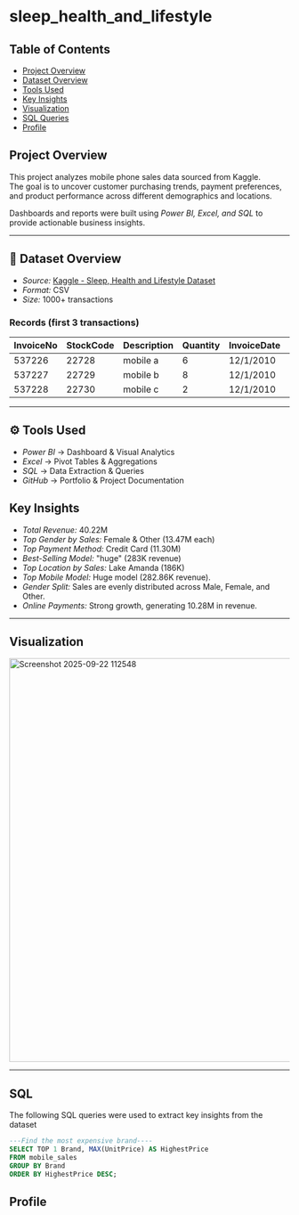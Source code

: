 # sleep_health_and_lifestyle

## Table of Contents
-  [Project Overview](#-project-overview)
- [Dataset Overview](#-dataset-overview)
- [Tools Used](#-tools-used)
- [Key Insights](#-key-insights)
- [Visualization](#-visualizations)
- [SQL Queries](#-sql-queries)
- [Profile](#--profile)

## Project Overview  
This project analyzes mobile phone sales data sourced from Kaggle.  
The goal is to uncover customer purchasing trends, payment preferences, and product performance across different demographics and locations.  

Dashboards and reports were built using *Power BI, Excel, and SQL* to provide actionable business insights.  

---

## 📂 Dataset Overview  
- *Source:* [Kaggle - Sleep, Health and Lifestyle Dataset](https://www.kaggle.com/datasets/uom190346a/sleep-health-and-lifestyle-dataset)   
- *Format:* CSV  
- *Size:* 1000+ transactions  

### Records (first 3 transactions)
| InvoiceNo | StockCode | Description  | Quantity | InvoiceDate | UnitPrice | CustomerID | Country |
|-----------|-----------|--------------|----------|-------------|-----------|------------|---------|
| 537226    | 22728     | mobile a     | 6        | 12/1/2010   | 3.75      | 15311      | UK      |
| 537227    | 22729     | mobile b     | 8        | 12/1/2010   | 5.00      | 15312      | UK      |
| 537228    | 22730     | mobile c     | 2        | 12/1/2010   | 7.50      | 15313      | UK      |

---

## ⚙ Tools Used  
- *Power BI* → Dashboard & Visual Analytics  
- *Excel* → Pivot Tables & Aggregations  
- *SQL* → Data Extraction & Queries  
- *GitHub* → Portfolio & Project Documentation

## Key Insights
- *Total Revenue:* 40.22M  
- *Top Gender by Sales:* Female & Other (13.47M each)  
- *Top Payment Method:* Credit Card (11.30M)  
- *Best-Selling Model:* "huge" (283K revenue)  
- *Top Location by Sales:* Lake Amanda (186K)  
- *Top Mobile Model:* Huge model (282.86K revenue).  
- *Gender Split:* Sales are evenly distributed across Male, Female, and Other.  
- *Online Payments:* Strong growth, generating 10.28M in revenue.  

---

## Visualization

<img width="1396" height="725" alt="Screenshot 2025-09-22 112548" src="https://github.com/user-attachments/assets/f80a3e73-d58a-47ca-945a-ab99b6b62394" />

---

## SQL
The following SQL queries were used to extract key insights from the dataset
   
```sql
---Find the most expensive brand----
SELECT TOP 1 Brand, MAX(UnitPrice) AS HighestPrice
FROM mobile_sales
GROUP BY Brand
ORDER BY HighestPrice DESC;
```

## Profile
